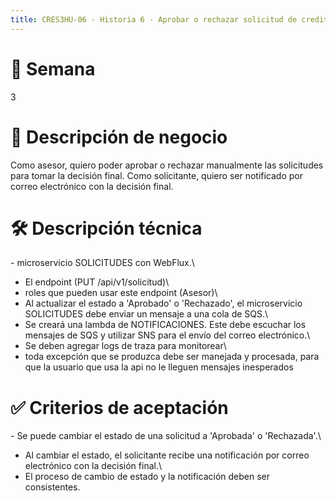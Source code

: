 ```yaml
---
title: CRES3HU-06 - Historia 6 - Aprobar o rechazar solicitud de credito
---
```


# 📂 Semana

3

# 🎯 Descripción de negocio

Como asesor, quiero poder aprobar o rechazar manualmente las solicitudes para tomar la decisión final. Como solicitante, quiero ser notificado por correo electrónico con la decisión final.

# 🛠️ Descripción técnica

\- microservicio SOLICITUDES con WebFlux.\
- El endpoint (PUT /api/v1/solicitud)\
- roles que pueden usar este endpoint (Asesor)\
- Al actualizar el estado a \'Aprobado\' o \'Rechazado\', el microservicio SOLICITUDES debe enviar un mensaje a una cola de SQS.\
- Se creará una lambda de NOTIFICACIONES. Este debe escuchar los mensajes de SQS y utilizar SNS para el envío del correo electrónico.\
- Se deben agregar logs de traza para monitorear\
- toda excepción que se produzca debe ser manejada y procesada, para que la usuario que usa la api no le lleguen mensajes inesperados

# ✅ Criterios de aceptación

\- Se puede cambiar el estado de una solicitud a \'Aprobada\' o \'Rechazada\'.\
- Al cambiar el estado, el solicitante recibe una notificación por correo electrónico con la decisión final.\
- El proceso de cambio de estado y la notificación deben ser consistentes.
